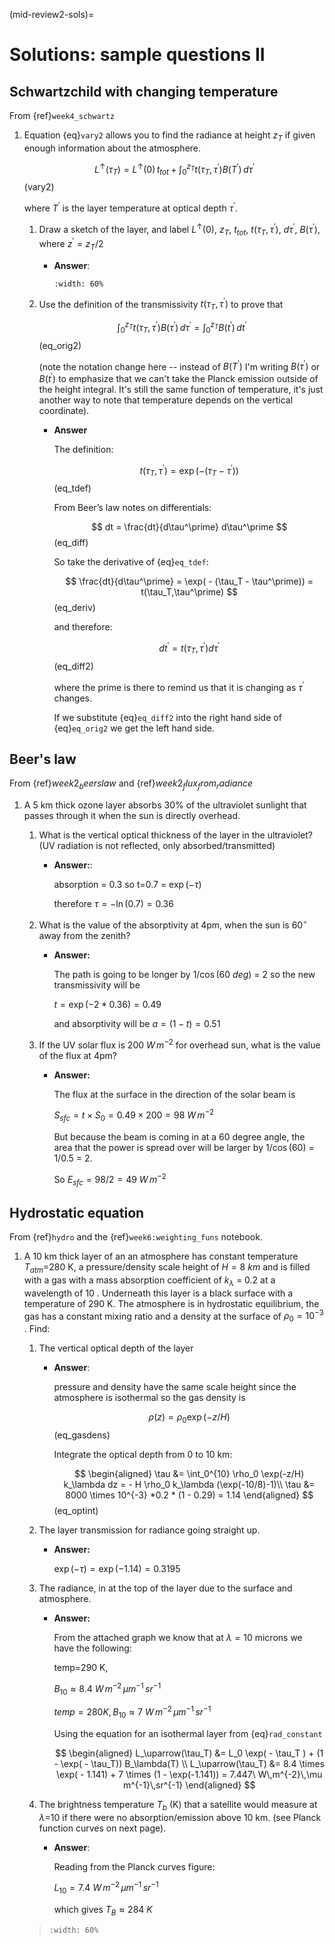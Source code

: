 (mid-review2-sols)=
# Solutions: sample questions II

## Schwartzchild with changing temperature

From {ref}`week4_schwartz`

1. Equation {eq}`vary2` allows you to find the radiance at
   height $z_T$ if given enough information about the atmosphere.

   $$
   L^\uparrow (\tau_T) = L^\uparrow (0) \, t_{tot} + \int_0^{z_T} t(\tau_T, \tau^\prime) B(T^\prime)\, d\tau^\prime
   $$ (vary2)

   where $T^\prime$ is the layer temperature at optical depth $\tau^\prime$.

   1. Draw a sketch of the layer, and label $L^\uparrow (0)$,
      $z_T$, $t_{tot}$, $t(\tau_T,\tau^\prime)$,
      $d\tau^\prime$, $B(\tau^\prime)$, where
      $z^\prime= z_T/2$

      - **Answer**:

        ```{image} figures/midII_layers.png
        :width: 60%
        ```

   2. Use the definition of the transmissivity
      $t(\tau_T, \tau^\prime)$ to prove that

      $$
      \int_0^{z_T} t(\tau_T,\tau^\prime) B(\tau^\prime)\, d\tau^\prime = \int_0^{z_T} B(t^\prime)\, dt^\prime
      $$ (eq_orig2)

      (note the notation change here -- instead of $B(T^\prime)$ I'm writing $B(\tau^\prime)$ or $B(t^\prime)$ to emphasize
      that we can't take the Planck emission outside of the height integral. It's still the same function of temperature,
      it's just another way to note that temperature depends on the vertical coordinate).

      - **Answer**

        The definition:

        $$
        t(\tau_T,\tau^\prime) = \exp( - (\tau_T - \tau^\prime))
        $$ (eq_tdef)

        From Beer’s law notes on differentials:

        $$
        dt = \frac{dt}{d\tau^\prime} d\tau^\prime
        $$ (eq_diff)

        So take the derivative of {eq}`eq_tdef`:

        $$
        \frac{dt}{d\tau^\prime} = \exp( - (\tau_T - \tau^\prime)) = t(\tau_T,\tau^\prime)
        $$ (eq_deriv)

        and therefore:

        $$
        dt^\prime = t(\tau_T,\tau^\prime) d\tau^\prime
        $$ (eq_diff2)

        where the prime is there to remind us that it is changing as $\tau^\prime$
        changes.

        If we substitute {eq}`eq_diff2` into the right hand side
        of {eq}`eq_orig2` we get the left hand side.

## Beer's law

From {ref}$week2_beerslaw$ and {ref}$week2_flux_from_radiance$

1. A 5 km thick ozone layer absorbs 30% of the ultraviolet sunlight that
   passes through it when the sun is directly overhead.

   1. What is the vertical optical thickness of the layer in the
      ultraviolet? (UV radiation is not reflected, only
      absorbed/transmitted)

      - **Answer:**:

        absorption = 0.3 so t=0.7 = $\exp(-\tau)$

        therefore $\tau = -\ln(0.7) = 0.36$

   2. What is the value of the absorptivity at 4pm, when the sun is
      $60^\circ$ away from the zenith?

      - **Answer:**

        The path is going to be longer by $1/\cos(60\ deg)$ = 2 so the new
        transmissivity will be

        $t = \exp( - 2 * 0.36) = 0.49$

        and absorptivity will be $a = (1 - t) = 0.51$

   3. If the UV solar flux is 200 $W\,m^{-2}$ for overhead sun, what is the value of
      the flux at 4pm?

      - **Answer:**

        The flux at the surface in the direction of the solar beam is

        $S_{sfc} = t \times S_0 = 0.49 \times 200 = 98\ W\,m^{-2}$

        But because the beam is coming in at a 60 degree angle, the area
        that the power is spread over will be larger by $1/\cos(60)$ =
        1/0.5 = 2.

        So $E_{sfc} = 98/2 = 49\ W\,m^{-2}$

## Hydrostatic equation

 From {ref}`hydro` and the {ref}`week6:weighting_funs` notebook.

 1. A 10 km thick layer of an an atmosphere has constant temperature
    $T_{atm}$=280 K, a pressure/density scale height of
    $H=8\ km$ and is filled with a gas with a mass absorption
    coefficient of $k_\lambda$ = 0.2 at a wavelength of 10 .
    Underneath this layer is a black surface with a temperature of 290 K.
    The atmosphere is in hydrostatic equilibrium, the gas has a constant
    mixing ratio and a density at the surface of $\rho_0 = 10^{-3}$
    . Find:

    1. The vertical optical depth of the layer

       - **Answer**:

         pressure and density have the same scale height since the
         atmosphere is isothermal so the gas density is

         $$
         \rho(z) = \rho_0 \exp( -z/H)
         $$ (eq_gasdens)

         Integrate the optical depth from 0 to 10 km:

         $$
         \begin{aligned}
         \tau &= \int_0^{10} \rho_0 \exp(-z/H) k_\lambda dz = - H \rho_0 k_\lambda (\exp(-10/8)-1)\\
         \tau &= 8000 \times 10^{-3} *0.2 * (1 - 0.29) = 1.14
         \end{aligned}
         $$ (eq_optint)

    2. The layer transmission for radiance going straight up.

       - **Answer:**

         $\exp(-\tau) = \exp(-1.14) = 0.3195$

    3. The radiance, in at the top of the layer due to the surface and
       atmosphere.

       - **Answer:**

         From the attached graph we know that at $\lambda=10$ microns we have the
         following:

         temp=290 K,

         $B_{10} \approx 8.4\ W\,m^{-2}\,\mu m^{-1}\,sr^{-1}$

         $temp=280 K, B_{10} \approx 7\ W\,m^{-2}\,\mu m^{-1}\,sr^{-1}$

         Using the equation for an isothermal layer from {eq}`rad_constant`

         $$
         \begin{aligned}
           L_\uparrow(\tau_T) &= L_0 \exp( - \tau_T ) + (1 - \exp( - \tau_T)) B_\lambda(T) \\
           L_\uparrow(\tau_T) &= 8.4 \times \exp( - 1.141) + 7 \times (1 - \exp(-1.141)) = 7.447\ W\,m^{-2}\,\mu m^{-1}\,sr^{-1}
          \end{aligned}
         $$

    4. The brightness temperature $T_b$ (K) that a satellite would
       measure at $\lambda$=10 if there were no
       absorption/emission above 10 km. (see Planck function curves on
       next page).

       - **Answer**:

         Reading from the Planck curves figure:

         $L_{10} = 7.4\ W\,m^{-2}\,\mu m^{-1}\,sr^{-1}$

         which gives $T_{B} \approx 284\ K$

    > ```{image} figures/a301_planck.png
    > :width: 60%
    > ```
